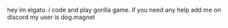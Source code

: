 hey im elgato. i code and play gorilla game.
if you need any help add me on discord
my user is dog.magnet
